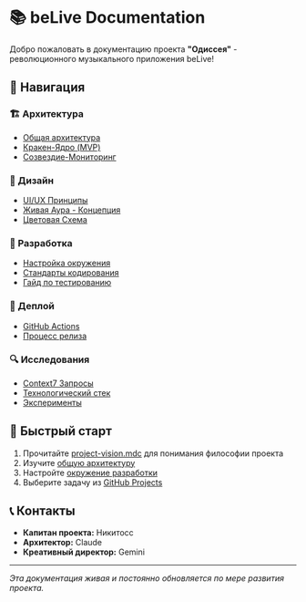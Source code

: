 # 📚 beLive Documentation

Добро пожаловать в документацию проекта **"Одиссея"** - революционного музыкального приложения beLive!

## 🧭 Навигация

### 🏗️ Архитектура
- [Общая архитектура](Architecture-Overview.md)
- [Кракен-Ядро (MVP)](Kraken-Core.md)
- [Созвездие-Мониторинг](Constellation-Monitoring.md)

### 🎨 Дизайн
- [UI/UX Принципы](UI-UX-Principles.md)
- [Живая Аура - Концепция](Living-Aura-Concept.md)
- [Цветовая Схема](Color-Scheme.md)

### 🔧 Разработка
- [Настройка окружения](Development-Setup.md)
- [Стандарты кодирования](Coding-Standards.md)
- [Гайд по тестированию](Testing-Guide.md)

### 🚀 Деплой
- [GitHub Actions](GitHub-Actions.md)
- [Процесс релиза](Release-Process.md)

### 🔍 Исследования
- [Context7 Запросы](Context7-Research.md)
- [Технологический стек](Technology-Stack.md)
- [Эксперименты](Experiments.md)

## 🎯 Быстрый старт

1. Прочитайте [project-vision.mdc](../project-vision.mdc) для понимания философии проекта
2. Изучите [общую архитектуру](Architecture-Overview.md)
3. Настройте [окружение разработки](Development-Setup.md)
4. Выберите задачу из [GitHub Projects](../../projects)

## 📞 Контакты

- **Капитан проекта:** Никитосс
- **Архитектор:** Claude
- **Креативный директор:** Gemini

---

*Эта документация живая и постоянно обновляется по мере развития проекта.* 